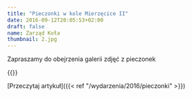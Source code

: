 ```yaml
---
title: "Pieczonki w kole Mierzęcice II"
date: 2016-09-12T20:05:53+02:00
draft: false
name: Zarząd Koła
thumbnail: 2.jpg
---
```


Zapraszamy do obejrzenia galerii zdjęć z pieczonek

<!--more-->

{{<gallery>}}

[Przeczytaj artykuł]({{< ref "/wydarzenia/2016/pieczonki" >}})
